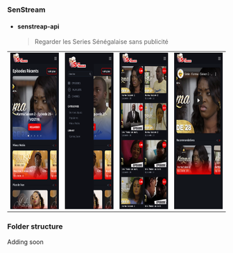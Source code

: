 ### SenStream
* #### senstreap-api
  > Regarder les Series Sénégalaise sans publicité

<table border="0">
  <tr>
    <td><img src="assets/project3/senstream1.png"  alt="1" width = 260px height = 360px ></td>
    <td><img src="assets/project3/senstream2.png"  alt="1" width = 260px height = 360px ></td>
    <td><img src="assets/project3/senstream3.png"  alt="1" width = 260px height = 360px ></td>
    <td><img src="assets/project3/senstream5.png"  alt="1" width = 260px height = 360px ></td>
  </tr>
</table>

### Folder structure

Adding soon
